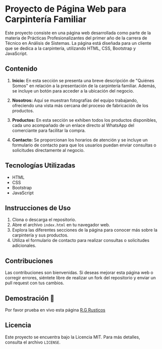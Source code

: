 
# Proyecto de Página Web para Carpintería Familiar

Este proyecto consiste en una página web desarrollada como parte de la materia de Prácticas Profesionalizantes del primer año de la carrera de Técnico en Análisis de Sistemas. La página está diseñada para un cliente que se dedica a la carpintería, utilizando HTML, CSS, Bootstrap y JavaScript.

## Contenido

1. **Inicio:**
   En esta sección se presenta una breve descripción de "Quiénes Somos" en relación a la presentación de la carpintería familiar. Además, se incluye un botón para acceder a la ubicación del negocio.

2. **Nosotros:**
   Aquí se muestran fotografías del equipo trabajando, ofreciendo una vista más cercana del proceso de fabricación de los productos.

3. **Productos:**
   En esta sección se exhiben todos los productos disponibles, cada uno acompañado de un enlace directo al WhatsApp del comerciante para facilitar la compra.

4. **Contacto:**
   Se proporcionan los horarios de atención y se incluye un formulario de contacto para que los usuarios puedan enviar consultas o solicitudes directamente al negocio.

## Tecnologías Utilizadas

- HTML
- CSS
- Bootstrap
- JavaScript

## Instrucciones de Uso

1. Clona o descarga el repositorio.
2. Abre el archivo `index.html` en tu navegador web.
3. Explora las diferentes secciones de la página para conocer más sobre la carpintería y sus productos.
4. Utiliza el formulario de contacto para realizar consultas o solicitudes adicionales.

## Contribuciones

Las contribuciones son bienvenidas. Si deseas mejorar esta página web o corregir errores, siéntete libre de realizar un fork del repositorio y enviar un pull request con tus cambios.

## Demostración 🎥
Por favor prueba en vivo esta página
[ R.G Rusticos ](https://angelchaile.github.io/R.G-Rusticos/ "R.G Rusticos")

## Licencia

Este proyecto se encuentra bajo la Licencia MIT. Para más detalles, consulta el archivo `LICENSE`.
